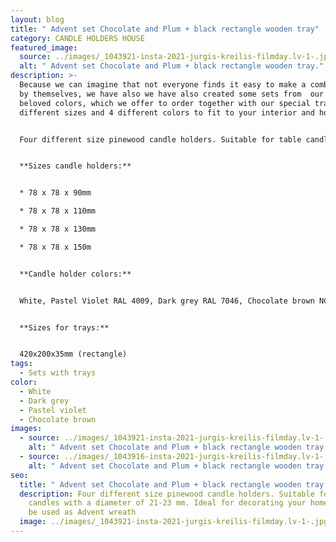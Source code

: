 ```yaml
---
layout: blog
title: " Advent set Chocolate and Plum + black rectangle wooden tray"
category: CANDLE HOLDERS HOUSE
featured_image:
  source: ../images/_1043921-insta-2021-jurgis-kreilis-filmday.lv-1-.jpg
  alt: " Advent set Chocolate and Plum + black rectangle wooden tray."
description: >-
  Because we can imagine that not everyone finds it easy to make a combination
  by themselves, we have also we have also created some sets from  our clients
  beloved colors, which we offer to order together with our special trays in 2
  different sizes and 4 different colors to fit to your interior and home mood.


  Four different size pinewood candle holders. Suitable for table candles with a diameter of 21-23 mm. Ideal for decorating your home, could be used as Advent wreath.


  **Sizes candle holders:**


  * 78 x 78 x 90mm

  * 78 x 78 x 110mm

  * 78 x 78 x 130mm

  * 78 x 78 x 150m


  **Candle holder colors:**


  White, Pastel Violet RAL 4009, Dark grey RAL 7046, Chocolate brown NCS 7005-Y80R


  **Sizes for trays:**


  420x200x35mm (rectangle)
tags:
  - Sets with trays
color:
  - White
  - Dark grey
  - Pastel violet
  - Chocolate brown
images:
  - source: ../images/_1043921-insta-2021-jurgis-kreilis-filmday.lv-1-.jpg
    alt: " Advent set Chocolate and Plum + black rectangle wooden tray."
  - source: ../images/_1043916-insta-2021-jurgis-kreilis-filmday.lv-1-.jpg
    alt: " Advent set Chocolate and Plum + black rectangle wooden tray."
seo:
  title: " Advent set Chocolate and Plum + black rectangle wooden tray."
  description: Four different size pinewood candle holders. Suitable for table
    candles with a diameter of 21-23 mm. Ideal for decorating your home, could
    be used as Advent wreath
  image: ../images/_1043921-insta-2021-jurgis-kreilis-filmday.lv-1-.jpg
---
```

